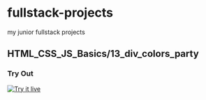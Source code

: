 # fullstack-projects
my junior fullstack projects
## HTML_CSS_JS_Basics/13_div_colors_party

### Try Out
<a href="https://marslinoed.github.io/fullstack-projects/HTML_CSS_JS_Basics/13_div_colors_party" target="_blank">
  <img src="../../try-it-out.svg" alt="Try it live"> 
</a>
